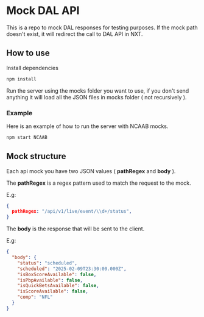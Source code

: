 # Mock DAL API
This is a repo to mock DAL responses for testing purposes. If the mock path doesn't exist, it will redirect the call to DAL API in NXT.

## How to use

Install dependencies
```bash
npm install
```

Run the server using the mocks folder you want to use, if you don't send anything it will load all the JSON files in mocks folder ( not recursively ). 

### Example
Here is an example of how to run the server with NCAAB mocks.

```bash
npm start NCAAB
```

## Mock structure

Each api mock you have two JSON values ( **pathRegex** and **body** ).

The **pathRegex** is a regex pattern used to match the request to the mock.

E.g: 
```json
{
  pathRegex: "/api/v1/live/event/\\d+/status",
}
```

The **body** is the response that will be sent to the client.

E.g: 
```json
{
  "body": {
    "status": "scheduled",
    "scheduled": "2025-02-09T23:30:00.000Z",
    "isBoxScoreAvailable": false,
    "isPbpAvailable": false,
    "isQuickBetsAvailable": false,
    "isScoreAvailable": false,
    "comp": "NFL"
  }
}
```